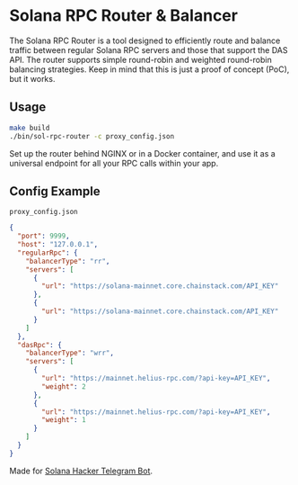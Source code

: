 # Solana RPC Router & Balancer

The Solana RPC Router is a tool designed to efficiently route and balance traffic between regular Solana RPC servers and those that support the DAS API. The router supports simple round-robin and weighted round-robin balancing strategies. Keep in mind that this is just a proof of concept (PoC), but it works.

## Usage

```sh
make build
./bin/sol-rpc-router -c proxy_config.json
```

Set up the router behind NGINX or in a Docker container, and use it as a universal endpoint for all your RPC calls within your app.

## Config Example

`proxy_config.json`

```json
{
  "port": 9999,
  "host": "127.0.0.1",
  "regularRpc": {
    "balancerType": "rr",
    "servers": [
      {
        "url": "https://solana-mainnet.core.chainstack.com/API_KEY"
      },
      {
        "url": "https://solana-mainnet.core.chainstack.com/API_KEY"
      }
    ]
  },
  "dasRpc": {
    "balancerType": "wrr",
    "servers": [
      {
        "url": "https://mainnet.helius-rpc.com/?api-key=API_KEY",
        "weight": 2
      },
      {
        "url": "https://mainnet.helius-rpc.com/?api-key=API_KEY",
        "weight": 1
      }
    ]
  }
}
```

Made for [Solana Hacker Telegram Bot](https://hackers.tools/d/solana-hacker-bot).
